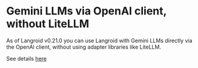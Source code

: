 # Gemini LLMs via OpenAI client, without LiteLLM

As of Langroid v0.21.0 you can use Langroid with Gemini LLMs directly 
via the OpenAI client, without using adapter libraries like LiteLLM.

See details [here](https://langroid.github.io/langroid/tutorials/non-openai-llms/)


